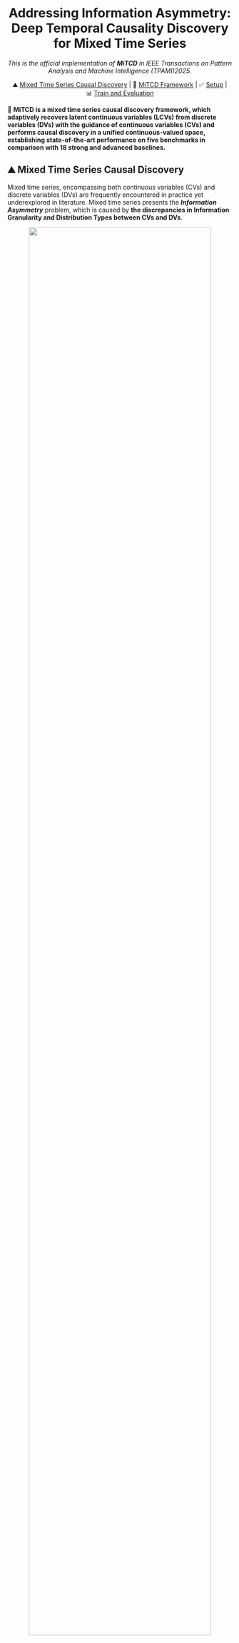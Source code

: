 <div align="center">

# Addressing Information Asymmetry: Deep Temporal Causality Discovery for Mixed Time Series

_This is the official implementation of **MiTCD** in *IEEE Transactions on Pattern Analysis and Machine Intelligence* (TPAMI)2025._

</div>

<p align="center">
    ⛰️&nbsp;<a href="#-Mixed-Time-Series-Causal-Discovery">Mixed Time Series Causal Discovery</a>
    | 🚀&nbsp;<a href="#-MiTCD-Framework">MiTCD Framework</a>
    | ✅&nbsp;<a href="#-Setup">Setup</a>
    | 📊&nbsp;<a href="#-Train-and-Evaluation">Train and Evaluation</a>
</p>



🌟 **MiTCD is a mixed time series causal discovery framework, which adaptively recovers latent continuous variables (LCVs) from discrete variables (DVs) with the guidance of continuous variables (CVs) and performs causal discovery in a unified continuous-valued space, establishing state-of-the-art performance on five benchmarks in comparison with 18 strong and advanced baselines.**

## ⛰️ Mixed Time Series Causal Discovery
Mixed time series, encompassing both continuous variables (CVs) and discrete variables (DVs) are frequently encountered in practice yet underexplored in literature. Mixed time series presents the **_Information Asymmetry_** problem, which is caused by **the discrepancies in Information Granularity and Distribution Types between CVs and DVs**.

<div align="center">
<img src="./figs/MiTS-InfoA.png" style="width: 90%;" />
</div>


💡 The Information Asymmetry challenge impedes directly discovering causal relations among the observed mixed variables for general causal discovery methods. In comparison, MiTCD addresses the Information Asymmetry problem from the perspective of **_recovering the latent continuous variables from discrete variables under the guidance of observed continuous variables_**. 


<div align="center">
<img src="./figs/comparison.png" style="width: 100%;" />
</div>


## 🚀 MiTCD Framework
 
The architecture and its key components of MiTCD are shown below, including (1) **Contextual Adaptive Gaussian Kernel Embedding**, (2).**Training Stage 1: Self‐supervised Embedding Parameter Pre‐training** and (3). **Training Stage 2: Sparsity‐induced Deep Causal Relationship Learning**.


<div align="center">
<img src="./figs/model_structure.png" style="width: 100%;" />
</div>


## ✅ Setup

### 1. Create conda environment(Optional)
~~~
conda create -n mitcd -y python=3.9.7 
conda activate mitcd
~~~

### 2. Install dependencies
Install the required packages
~~~
pip install -r requirements.txt
~~~

### 3. Prepare dataset
All the datasets used in our paper are publicly available and we put them in the file ./datasets


## 📊 Train and Evaluation

🏆 Empowered by the flexible latent continuity recovery and corresponding training strategies, **MiTCD achieves consistent state-of-the-art performance on five Granger causality benchmarks with mixed variables in comparison with 18 strong and advanced baselines**.

<div align="center">
<img src="./figs/Result_mitcd.png" style="width: 60%;" />
</div>


🔍  From the visualization plots, we find that **MiTCD can accurately recover the latent continuous variables** for discrete variables under the guidance of continuous variables, benefiting accurate and reliable estimations of causal structures.

<div align="center">
<img src="./figs/LCV_visualization.png" style="width: 100%;" />
</div>


We provide the experiment scripts for MiTCD under the folder ./scripts . You can reproduce the experiment results by the following scripts.

For VAR dataset：

~~~
mkdir -p ./result_mitcd/logs
python -u run_mitcd.py --dataname 'VAR' --length 200 --p 10 --disp 3 |tee ./result_mitcd/logs/VAR_200_10_3.log
python -u run_mitcd.py --dataname 'VAR' --length 500 --p 10 --disp 3 |tee ./result_mitcd/logs/VAR_500_10_3.log
python -u run_mitcd.py --dataname 'VAR' --length 1000 --p 10 --disp 3  |tee ./result_mitcd/logs/VAR_1000_10_3.log
python -u run_mitcd.py --dataname 'VAR' --length 2000 --p 10 --disp 3  |tee ./result_mitcd/logs/VAR_2000_10_3.log
~~~

For Lorenz-96 datasets:

~~~
mkdir -p ./result_mitcd/logs
python -u run_mitcd.py --dataname 'Lorenz' --length 1000 --p 10 --disp 4 --F 5 --dis_dim_pat 'random'  |tee ./result_mitcd/logs/Lorenz_1000_10_4_5.log
python -u run_mitcd.py --dataname 'Lorenz' --length 1000 --p 10 --disp 4 --F 10 --dis_dim_pat 'random'  |tee ./result_mitcd/logs/Lorenz_1000_10_4_10.log
python -u run_mitcd.py --dataname 'Lorenz' --length 1000 --p 10 --disp 4 --F 15 --dis_dim_pat 'random'  |tee ./result_mitcd/logs/Lorenz_1000_10_4_15.log
python -u run_mitcd.py --dataname 'Lorenz' --length 1000 --p 15 --disp 6 --F 5 --dis_dim_pat 'random'  |tee ./result_mitcd/logs/Lorenz_1000_15_6_5.log
python -u run_mitcd.py --dataname 'Lorenz' --length 1000 --p 15 --disp 6 --F 10 --dis_dim_pat 'random'  |tee ./result_mitcd/logs/Lorenz_1000_15_6_10.log
python -u run_mitcd.py --dataname 'Lorenz' --length 1000 --p 15 --disp 6 --F 15 --dis_dim_pat 'random'  |tee ./result_mitcd/logs/Lorenz_1000_15_6_15.log
python -u run_mitcd.py --dataname 'Lorenz' --length 1000 --p 20 --disp 8 --F 5 --dis_dim_pat 'random'  |tee ./result_mitcd/logs/Lorenz_1000_20_8_5.log
python -u run_mitcd.py --dataname 'Lorenz' --length 1000 --p 20 --disp 8 --F 10 --dis_dim_pat 'random'  |tee ./result_mitcd/logs/Lorenz_1000_20_8_10.log
python -u run_mitcd.py --dataname 'Lorenz' --length 1000 --p 20 --disp 8 --F 15 --dis_dim_pat 'random'  |tee ./result_mitcd/logs/Lorenz_1000_20_8_15.log
~~~

For fMRI datasets:

~~~
mkdir -p ./result_mitcd/logs
python -u run_mitcd.py --dataname 'fMRI' --p 10 --disp 4 --dis_dim_pat 'random' |tee ./result_mitcd/logs/fMRI_10_4_random.log
python -u run_mitcd.py --dataname 'fMRI' --p 10 --disp 5 --dis_dim_pat 'random' |tee ./result_mitcd/logs/fMRI_10_5_random.log
~~~


Also, you can specify GPU and tune other hyperparameters, e.g., adding:
~~~
--device 'cuda:1'  --lambda_sparse 0.05 --lr 0.001
~~~



## 🔗 Citation

If you find our work useful, please consider citing our paper.

- [Addressing Information Asymmetry: Deep Temporal Causality Discovery for Mixed Time Series.](https://ieeexplore.ieee.org/document/10937933) Jiawei Chen and Chunhui Zhao, IEEE Transactions on Pattern Analysis and Machine Intelligence, vol. 47, no. 7, pp. 5723-5741, July 2025, doi: 10.1109/TPAMI.2025.3553957.

- [Addressing Spatial-Temporal Heterogeneity: General Mixed Time Series Analysis via Latent Continuity Recovery and Alignment.](https://proceedings.neurips.cc/paper_files/paper/2024/hash/1feb87871436031bdc0f2beaa62a049b-Abstract-Conference.html) Jiawei Chen and Chunhui Zhao, In the Thirty-Eighth Annual Conference on Neural Information Processing Systems (NeurIPS), 2024, 37: 17910-17946.

```BibTeX
@ARTICLE{10937933,
  author={Chen, Jiawei and Zhao, Chunhui},
  journal={IEEE Transactions on Pattern Analysis and Machine Intelligence}, 
  title={Addressing Information Asymmetry: Deep Temporal Causality Discovery for Mixed Time Series}, 
  year={2025},
  volume={47},
  number={7},
  pages={5723-5741},
  doi={10.1109/TPAMI.2025.3553957}}

@article{chen2024addressing,
  title={Addressing spatial-temporal heterogeneity: General mixed time series analysis via latent continuity recovery and alignment},
  author={Chen, Jiawei},
  journal={Advances in Neural Information Processing Systems},
  volume={37},
  pages={17910--17946},
  year={2024}
}

```


